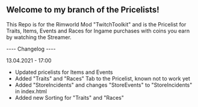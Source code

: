 ## Welcome to my branch of the Pricelists!


This Repo is for the Rimworld Mod "TwitchToolkit" and is the Pricelist for Traits, Items, Events and Races for Ingame purchases with coins you earn by watching the Streamer.


---- Changelog ----

13.04.2021 - 17:00
- Updated pricelists for Items and Events
- Added "Traits" and "Races" Tab to the Pricelist, known not to work yet
- Added "StoreIncidents" and changes "StoreEvents" to "StoreIncidents" in index.html
- Added new Sorting for "Traits" and "Races"
